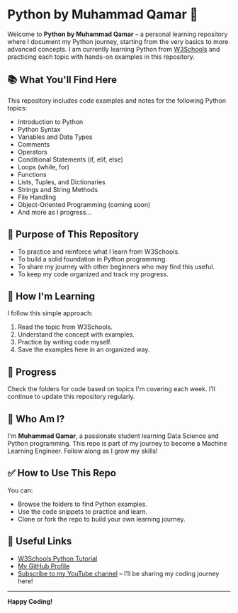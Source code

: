 # Python by Muhammad Qamar 🐍

Welcome to **Python by Muhammad Qamar** – a personal learning repository where I document my Python journey, starting from the very basics to more advanced concepts. I am currently learning Python from [W3Schools](https://www.w3schools.com/python/) and practicing each topic with hands-on examples in this repository.

## 📚 What You'll Find Here

This repository includes code examples and notes for the following Python topics:

- Introduction to Python
- Python Syntax
- Variables and Data Types
- Comments
- Operators
- Conditional Statements (if, elif, else)
- Loops (while, for)
- Functions
- Lists, Tuples, and Dictionaries
- Strings and String Methods
- File Handling
- Object-Oriented Programming (coming soon)
- And more as I progress...

## 🚀 Purpose of This Repository

- To practice and reinforce what I learn from W3Schools.
- To build a solid foundation in Python programming.
- To share my journey with other beginners who may find this useful.
- To keep my code organized and track my progress.

## 🧠 How I'm Learning

I follow this simple approach:
1. Read the topic from W3Schools.
2. Understand the concept with examples.
3. Practice by writing code myself.
4. Save the examples here in an organized way.

## 📅 Progress

Check the folders for code based on topics I'm covering each week. I’ll continue to update this repository regularly.

## 📌 Who Am I?

I'm **Muhammad Qamar**, a passionate student learning Data Science and Python programming. This repo is part of my journey to become a Machine Learning Engineer. Follow along as I grow my skills!

## ✅ How to Use This Repo

You can:
- Browse the folders to find Python examples.
- Use the code snippets to practice and learn.
- Clone or fork the repo to build your own learning journey.

## 🔗 Useful Links

- [W3Schools Python Tutorial](https://www.w3schools.com/python/)
- [My GitHub Profile](https://github.com/your-username) <!-- Replace with your actual GitHub link -->
- [Subscribe to my YouTube channel](https://youtube.com/@ItxMuhammadQamar) – I’ll be sharing my coding journey here!

---

**Happy Coding!**
